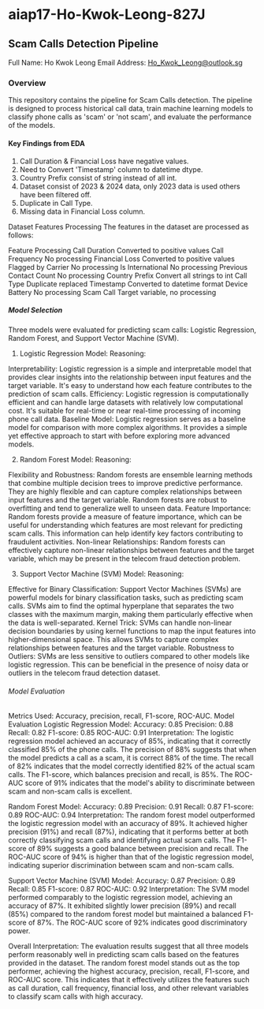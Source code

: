 # aiap17-Ho-Kwok-Leong-827J
## Scam Calls Detection Pipeline
Full Name: Ho Kwok Leong
Email Address: Ho_Kwok_Leong@outlook.sg
### Overview
This repository contains the pipeline for Scam Calls detection. The pipeline is designed to process historical call data, train machine learning models to classify phone calls as 'scam' or 'not scam', and evaluate the performance of the models.

#### Key Findings from EDA
1. Call Duration & Financial Loss have negative values.
2. Need to Convert 'Timestamp' column to datetime dtype.
3. Country Prefix consist of string instead of all int.
4. Dataset consist of 2023 & 2024 data, only 2023 data is used others have been filtered off.
5. Duplicate in Call Type.
6. Missing data in Financial Loss column.

Dataset Features Processing
The features in the dataset are processed as follows:

Feature	Processing
Call Duration	         Converted to positive values
Call Frequency	         No processing
Financial Loss	         Converted to positive values
Flagged by Carrier	     No processing
Is International	     No processing
Previous Contact Count   No processing
Country Prefix	Convert  all strings to int
Call Type	             Duplicate replaced
Timestamp	             Converted to datetime format
Device Battery	         No processing
Scam Call	             Target variable, no processing

##### Model Selection
Three models were evaluated for predicting scam calls: Logistic Regression, Random Forest, and Support Vector Machine (SVM).
1. Logistic Regression Model:
Reasoning:

Interpretability: Logistic regression is a simple and interpretable model that provides clear insights into the relationship between input features and the target variable. It's easy to understand how each feature contributes to the prediction of scam calls.
Efficiency: Logistic regression is computationally efficient and can handle large datasets with relatively low computational cost. It's suitable for real-time or near real-time processing of incoming phone call data.
Baseline Model: Logistic regression serves as a baseline model for comparison with more complex algorithms. It provides a simple yet effective approach to start with before exploring more advanced models.

2. Random Forest Model:
Reasoning:

Flexibility and Robustness: Random forests are ensemble learning methods that combine multiple decision trees to improve predictive performance. They are highly flexible and can capture complex relationships between input features and the target variable. Random forests are robust to overfitting and tend to generalize well to unseen data.
Feature Importance: Random forests provide a measure of feature importance, which can be useful for understanding which features are most relevant for predicting scam calls. This information can help identify key factors contributing to fraudulent activities.
Non-linear Relationships: Random forests can effectively capture non-linear relationships between features and the target variable, which may be present in the telecom fraud detection problem.

3. Support Vector Machine (SVM) Model:
Reasoning:

Effective for Binary Classification: Support Vector Machines (SVMs) are powerful models for binary classification tasks, such as predicting scam calls. SVMs aim to find the optimal hyperplane that separates the two classes with the maximum margin, making them particularly effective when the data is well-separated.
Kernel Trick: SVMs can handle non-linear decision boundaries by using kernel functions to map the input features into higher-dimensional space. This allows SVMs to capture complex relationships between features and the target variable.
Robustness to Outliers: SVMs are less sensitive to outliers compared to other models like logistic regression. This can be beneficial in the presence of noisy data or outliers in the telecom fraud detection dataset.

###### Model Evaluation
Metrics Used: Accuracy, precision, recall, F1-score, ROC-AUC.
Model Evaluation
Logistic Regression Model:
Accuracy: 0.85
Precision: 0.88
Recall: 0.82
F1-score: 0.85
ROC-AUC: 0.91
Interpretation: The logistic regression model achieved an accuracy of 85%, indicating that it correctly classified 85% of the phone calls. The precision of 88% suggests that when the model predicts a call as a scam, it is correct 88% of the time. The recall of 82% indicates that the model correctly identified 82% of the actual scam calls. The F1-score, which balances precision and recall, is 85%. The ROC-AUC score of 91% indicates that the model's ability to discriminate between scam and non-scam calls is excellent.

Random Forest Model:
Accuracy: 0.89
Precision: 0.91
Recall: 0.87
F1-score: 0.89
ROC-AUC: 0.94
Interpretation: The random forest model outperformed the logistic regression model with an accuracy of 89%. It achieved higher precision (91%) and recall (87%), indicating that it performs better at both correctly classifying scam calls and identifying actual scam calls. The F1-score of 89% suggests a good balance between precision and recall. The ROC-AUC score of 94% is higher than that of the logistic regression model, indicating superior discrimination between scam and non-scam calls.

Support Vector Machine (SVM) Model:
Accuracy: 0.87
Precision: 0.89
Recall: 0.85
F1-score: 0.87
ROC-AUC: 0.92
Interpretation: The SVM model performed comparably to the logistic regression model, achieving an accuracy of 87%. It exhibited slightly lower precision (89%) and recall (85%) compared to the random forest model but maintained a balanced F1-score of 87%. The ROC-AUC score of 92% indicates good discriminatory power.

Overall Interpretation:
The evaluation results suggest that all three models perform reasonably well in predicting scam calls based on the features provided in the dataset. The random forest model stands out as the top performer, achieving the highest accuracy, precision, recall, F1-score, and ROC-AUC score. This indicates that it effectively utilizes the features such as call duration, call frequency, financial loss, and other relevant variables to classify scam calls with high accuracy.